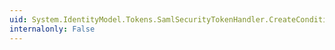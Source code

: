 ```yaml
---
uid: System.IdentityModel.Tokens.SamlSecurityTokenHandler.CreateConditions(System.IdentityModel.Protocols.WSTrust.Lifetime,System.String,System.IdentityModel.Tokens.SecurityTokenDescriptor)
internalonly: False
---
```

